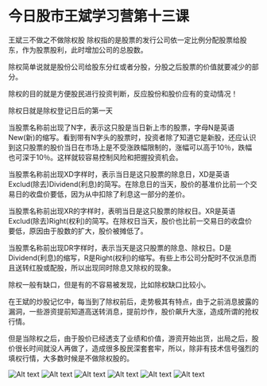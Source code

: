 # 今日股市王斌学习营第十三课

王斌三不做之不做除权股
除权指的是股票的发行公司依一定比例分配股票给股东，作为股票股利，此时增加公司的总股数。

除权简单说就是股份公司给股东分红或者分股，分股之后股票的价值就要减少的部分。

除权的目的就是方便股民进行投资判断，反应股份和股价应有的变动情况！

除权日就是除权登记日后的第一天

当股票名称前出现了N字，表示这只股是当日新上市的股票，字母N是英语New(新)的缩写。看到带有N字头的股票时，投资者除了知道它是新股，还应认识到这只股票的股价当日在市场上是不受涨跌幅限制的，涨幅可以高于10％，跌幅也可深于10％。这样就较容易控制风险和把握投资机会。

当股票名称前出现XD字样时，表示当日是这只股票的除息日，XD是英语Exclud(除去)Dividend(利息)的简写。在除息日的当天，股价的基准价比前一个交易日的收盘价要低，因为从中扣除了利息这一部分的差价。

当股票名称前出现XR的字样时，表明当日是这只股票的除权日。XR是英语Exclud(除去)Right(权利)的简写。在除权日当天，股价也比前一交易日的收盘价要低，原因由于股数的扩大，股价被摊低了。

当股票名称前出现DR字样时，表示当天是这只股票的除息、除权日。D是Dividend(利息)的缩写，R是Right(权利)的缩写。有些上市公司分配时不仅派息而且送转红股或配股，所以出现同时除息又除权的现象。  

除权一般有缺口，但是有的不容易被发现，比如除权缺口比较小。

在王斌的炒股记忆中，每当到了除权前后，走势极其有特点，由于之前消息披露的漏洞，一些游资提前知道高送转消息，提前炒作，股价飙升大涨，造成所谓的抢权行情。

但是当除权之后，由于股价已经透支了业绩和价值，游资开始出货，出局之后，股价很长时间就没人再做了，造成很多股民深套套牢，所以，除非有技术信号强烈的填权行情，大多数时候是不做除权股的。

![Alt text](http://imagev2.xmcdn.com/group64/M03/D6/16/wKgMaV39gk-C6MwaAAEI-vmOe9A060.png!op_type=0?pt=5&ek=1&kp=1&sce=0-12-12)
![Alt text](http://imagev2.xmcdn.com/group64/M03/D6/16/wKgMaV39gk_yVX99AADpQe1KnFw883.png!op_type=0?pt=5&ek=1&kp=1&sce=0-12-12)
![Alt text](http://imagev2.xmcdn.com/group64/M03/D6/24/wKgMc139gk-QLjxAAAERwQlzvkw099.png!op_type=0?pt=5&ek=1&kp=1&sce=0-12-12)
![Alt text](http://imagev2.xmcdn.com/group64/M03/D6/16/wKgMaV39gk-DPN6gAAG3gAB-A2A186.png!op_type=0?pt=5&ek=1&kp=1&sce=0-12-12)
![Alt text](http://imagev2.xmcdn.com/group64/M03/D6/24/wKgMc139gk-wsegAAAB-YhG7hJ0681.png!op_type=0?pt=5&ek=1&kp=1&sce=0-12-12)
![Alt text](http://imagev2.xmcdn.com/group65/M02/D4/FC/wKgMdF39g2aST25vAACIEaA4BLo098.png!op_type=0?pt=5&ek=1&kp=1&sce=0-12-12)